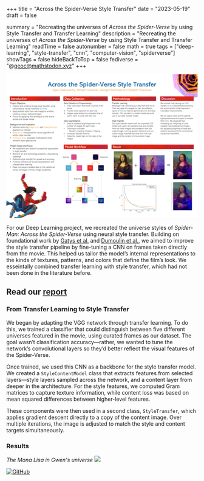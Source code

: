 +++
title = "Across the Spider-Verse Style Transfer"
date = "2023-05-19"
draft = false

summary = "Recreating the universes of *Across the Spider-Verse* by using Style Transfer and Transfer Learning"
description = "Recreating the universes of *Across the Spider-Verse* by using Style Transfer and Transfer Learning"
readTime = false
autonumber = false
math = true
tags = ["deep-learning", "style-transfer", "cnn", "computer-vision", "spiderverse"]
showTags = false
hideBackToTop = false
fediverse = "@geoc@mathstodon.xyz"
+++

[![poster](poster.png)](./../poster.png)

For our Deep Learning project, we recreated the universe styles of *Spider-Man: Across the Spider-Verse* using neural style transfer. Building on foundational work by [Gatys et al.](https://arxiv.org/abs/1508.06576) and [Dumoulin et al.](https://arxiv.org/abs/1610.07629), we aimed to improve the style transfer pipeline by fine-tuning a CNN on frames taken directly from the movie. This helped us tailor the model’s internal representations to the kinds of textures, patterns, and colors that define the film’s look. We esseintally combined transfer learning with style transfer, which had not been  done in the literature before.

<h2> Read our <a href="./../Across_The_Spider_Verse_Style_Transfer.pdf">report</a> </h2>

### From Transfer Learning to Style Transfer

We began by adapting the VGG network through transfer learning. To do this, we trained a classifier that could distinguish between five different universes featured in the movie, using curated frames as our dataset. The goal wasn’t classification accuracy—rather, we wanted to tune the network’s convolutional layers so they’d better reflect the visual features of the Spider-Verse.

Once trained, we used this CNN as a backbone for the style transfer model. We created a `StyleContentModel` class that extracts features from selected layers—style layers sampled across the network, and a content layer from deeper in the architecture. For the style features, we computed Gram matrices to capture texture information, while content loss was based on mean squared differences between higher-level features.

These components were then used in a second class, `StyleTransfer`, which applies gradient descent directly to a copy of the content image. Over multiple iterations, the image is adjusted to match the style and content targets simultaneously.

### Results
*The Mona Lisa in Gwen's universe*
[![](training_1715365977.gif)](https://youtu.be/XiqN3pOIVIw)

[![GitHub](https://img.shields.io/badge/GitHub-%23121011.svg?logo=github&logoColor=white)](https://github.com/AzureCoral/Spider-Verse-Style-Transfer)